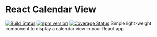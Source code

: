 # React Calendar View

[![Build Status](https://travis-ci.org/prathamudeshmukh/simple-react-calendar-view.svg?branch=master)](https://travis-ci.org/prathamudeshmukh/simple-react-calendar-view)
[![npm version](http://img.shields.io/npm/v/simple-react-calendar-view.svg?style=flat)](https://npmjs.org/package/simple-react-calendar-view "View this project on npm")
[![Coverage Status](https://coveralls.io/repos/github/prathamudeshmukh/simple-react-calendar-view/badge.svg?branch=master)](https://coveralls.io/github/prathamudeshmukh/simple-react-calendar-view?branch=master)
Simple light-weight component to display a calendar view in your React app.
